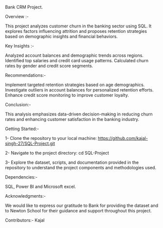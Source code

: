 Bank CRM Project.

Overview :-

This project analyzes customer churn in the banking sector using SQL. It explores factors influencing attrition and proposes retention strategies based on demographic insights and financial behaviors.

Key Insights :-

Analyzed account balances and demographic trends across regions. Identified top salaries and credit card usage patterns. Calculated churn rates by gender and credit score segments.

Recommendations:-

Implement targeted retention strategies based on age demographics. Investigate outliers in account balances for personalized retention efforts. Enhance credit score monitoring to improve customer loyalty.

Conclusion:-

This analysis emphasizes data-driven decision-making in reducing churn rates and enhancing customer satisfaction in the banking industry.

Getting Started:-

1- Clone the repository to your local machine: https://github.com/kajal-singh-27/SQL-Project.git

2- Navigate to the project directory: cd SQL-Project

3- Explore the dataset, scripts, and documentation provided in the repository to understand the project components and methodologies used.

Dependencies:-

SQL, Power BI and Microsoft excel.

Acknowledgments:-

We would like to express our gratitude to Bank for providing the dataset and to Newton School for their guidance and support throughout this project.

Contributors:- Kajal


